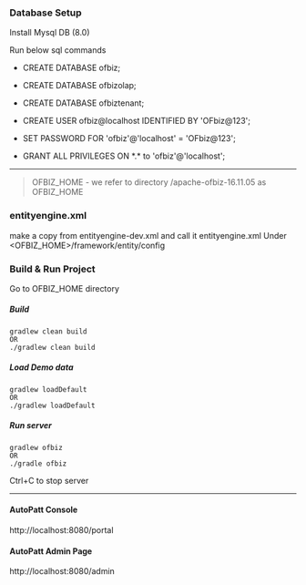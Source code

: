 

### Database Setup
Install Mysql DB (8.0)

Run below sql commands 
* CREATE DATABASE ofbiz;
* CREATE DATABASE ofbizolap;
* CREATE DATABASE ofbiztenant;
* CREATE USER ofbiz@localhost IDENTIFIED BY 'OFbiz@123';

* SET PASSWORD FOR 'ofbiz'@'localhost' = 'OFbiz@123';

* GRANT ALL PRIVILEGES ON \*.* to 'ofbiz'@'localhost';


---

> OFBIZ_HOME - we refer to directory /apache-ofbiz-16.11.05 as OFBIZ_HOME

### entityengine.xml

make a copy from entityengine-dev.xml and call it entityengine.xml
Under <OFBIZ_HOME>/framework/entity/config



### Build & Run Project

Go to OFBIZ_HOME directory 

##### Build
~~~
gradlew clean build 
OR
./gradlew clean build
~~~

##### Load Demo data
~~~
gradlew loadDefault
OR 
./gradlew loadDefault
~~~

##### Run server
~~~
gradlew ofbiz
OR
./gradle ofbiz
~~~

Ctrl+C to stop server
 

---

#### AutoPatt Console

http://localhost:8080/portal

#### AutoPatt Admin Page

http://localhost:8080/admin
